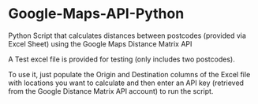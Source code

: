 # Google-Maps-API-Python
Python Script that calculates distances between postcodes (provided via Excel Sheet) using the Google Maps Distance Matrix API

A Test excel file is provided for testing (only includes two postcodes).

To use it, just populate the Origin and Destination columns of the Excel file with locations you want to calculate and then enter an API key (retrieved from the Google Distance Matrix API account) to run the script. 
